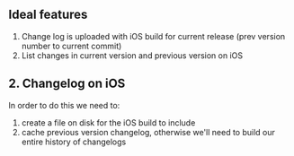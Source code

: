 ## Ideal features
1. Change log is uploaded with iOS build for current release (prev version number to current commit)
2. List changes in current version and previous version on iOS

## 2. Changelog on iOS

In order to do this we need to:
1. create a file on disk for the iOS build to include
2. cache previous version changelog, otherwise we'll need to build our entire history of changelogs